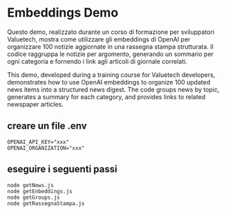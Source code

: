 # Embeddings Demo
Questo demo, realizzato durante un corso di formazione per sviluppatori Valuetech, mostra come utilizzare gli embeddings di OpenAI per organizzare 100 notizie aggiornate in una rassegna stampa strutturata. Il codice raggruppa le notizie per argomento, generando un sommario per ogni categoria e fornendo i link agli articoli di giornale correlati.

This demo, developed during a training course for Valuetech developers, demonstrates how to use OpenAI embeddings to organize 100 updated news items into a structured news digest. The code groups news by topic, generates a summary for each category, and provides links to related newspaper articles.

## creare un file .env
```
OPENAI_API_KEY="xxx"
OPENAI_ORGANIZATION="xxx"
```

## eseguire i seguenti passi
```
node getNews.js
node getEnbeddings.js
node getGroups.js
node getRassegnaStampa.js
```

